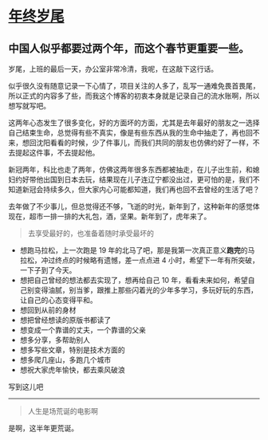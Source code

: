 # [年终岁尾](https://github.com/yihong0618/gitblog/issues/230)

## 中国人似乎都要过两个年，而这个春节更重要一些。

岁尾，上班的最后一天，办公室非常冷清，我呢，在这敲下这行话。

似乎很久没有随意记录一下心情了，项目关注的人多了，乱写一通难免畏首畏尾，所以正式的内容多了些，而我这个博客的初衷本身就是记录自己的流水账啊，所以想写就写吧。

这两年心态发生了很多变化，好的方面坏的方面，尤其是去年最好的朋友之一选择自己结束生命，总觉得有些不真实，像是有些东西从我的生命中抽走了，再也回不来，想回沈阳看看的时候，少了件事儿，而我们共同的朋友也仿佛约好了一样，不去提起这件事，不去提起他。

新冠两年，科比也走了两年，仿佛这两年很多东西都被抽走，在儿子出生前，和媳妇约好带他出国到日本去玩，结果现在儿子连辽宁都没出过，更可怕的是，我们不知道新冠会持续多久，但大家内心可能都知道，我们再也回不去曾经的生活了吧？

去年做了不少事儿，但总觉得还不够，飞逝的时光，新年到了，这种新年的感觉体现在，超市一排一排的大礼包，酒，坚果。新年到了，虎年来了。

> 去享受最好的，也准备着随时承受最坏的

- 想跑马拉松，上一次跑是 19 年的北马了吧，那是我第一次真正意义**跑完**的马拉松，冲过终点的时候略有遗憾，差一点点进 4 小时，希望下一年有所突破，一下子到了今天。
- 想把自己曾经的想法都去实现了，想再给自己 10 年，看看未来如何，希望自己别变得油腻，别当爹，跟推上那些闪着光的少年多学习，多玩好玩的东西，让自己的心态变得平和。
- 想回到从前的身材
- 想把曾经想读的原版书都读了
- 想变成一个靠谱的丈夫，一个靠谱的父亲
- 想多分享，多帮助别人
- 想多写些文章，特别是技术方面的
- 想多爬几座山，多跑几个城市
- 想祝大家虎年愉快，都去乘风破浪

写到这儿吧


---

> 人生是场荒诞的电影啊

是啊，这半年更荒诞。